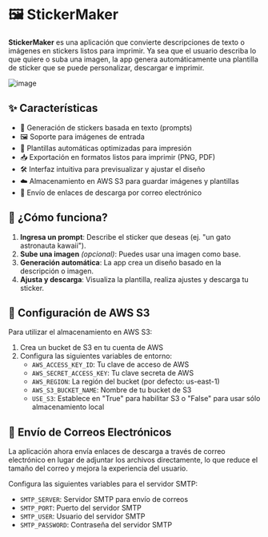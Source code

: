 # 🖼️ StickerMaker

**StickerMaker** es una aplicación que convierte descripciones de texto o imágenes en stickers listos para imprimir. Ya sea que el usuario describa lo que quiere o suba una imagen, la app genera automáticamente una plantilla de sticker que se puede personalizar, descargar e imprimir.

![image](https://github.com/user-attachments/assets/05d7886c-6d9e-477d-9bda-563bf0715be8)


## ✨ Características

- 🧠 Generación de stickers basada en texto (prompts)
- 🖼️ Soporte para imágenes de entrada
- 🎨 Plantillas automáticas optimizadas para impresión
- 📥 Exportación en formatos listos para imprimir (PNG, PDF)
- 🛠️ Interfaz intuitiva para previsualizar y ajustar el diseño
- ☁️ Almacenamiento en AWS S3 para guardar imágenes y plantillas
- 📧 Envío de enlaces de descarga por correo electrónico

## 🚀 ¿Cómo funciona?

1. **Ingresa un prompt**: Describe el sticker que deseas (ej. "un gato astronauta kawaii").
2. **Sube una imagen** *(opcional)*: Puedes usar una imagen como base.
3. **Generación automática**: La app crea un diseño basado en la descripción o imagen.
4. **Ajusta y descarga**: Visualiza la plantilla, realiza ajustes y descarga tu sticker.

## 🔧 Configuración de AWS S3

Para utilizar el almacenamiento en AWS S3:

1. Crea un bucket de S3 en tu cuenta de AWS
2. Configura las siguientes variables de entorno:
   - `AWS_ACCESS_KEY_ID`: Tu clave de acceso de AWS
   - `AWS_SECRET_ACCESS_KEY`: Tu clave secreta de AWS
   - `AWS_REGION`: La región del bucket (por defecto: us-east-1)
   - `AWS_S3_BUCKET_NAME`: Nombre de tu bucket de S3
   - `USE_S3`: Establece en "True" para habilitar S3 o "False" para usar sólo almacenamiento local

## 📩 Envío de Correos Electrónicos

La aplicación ahora envía enlaces de descarga a través de correo electrónico en lugar de adjuntar los archivos directamente, lo que reduce el tamaño del correo y mejora la experiencia del usuario.

Configura las siguientes variables para el servidor SMTP:
- `SMTP_SERVER`: Servidor SMTP para envío de correos
- `SMTP_PORT`: Puerto del servidor SMTP
- `SMTP_USER`: Usuario del servidor SMTP
- `SMTP_PASSWORD`: Contraseña del servidor SMTP
